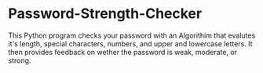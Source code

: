 # Password-Strength-Checker
This Python program checks your password with an Algorithim that evalutes it's length, special characters, numbers, and upper and lowercase letters. It then provides feedback on wether the password is weak, moderate, or strong.
